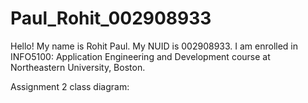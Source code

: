 # Paul_Rohit_002908933
Hello! My name is Rohit Paul. My NUID is 002908933. I am enrolled in INFO5100:  Application Engineering and Development course at Northeastern University, Boston.

Assignment 2 class diagram: 

